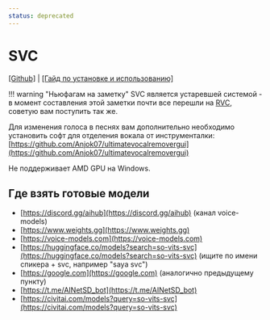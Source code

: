 ```yaml
---
status: deprecated
---
```


# SVC

[[Github]](https://github.com/voicepaw/so-vits-svc-fork) | [[Гайд по установке и использованию]](https://rentry.org/tts_so_vits_svc_fork_for_beginners)

!!! warning "Ньюфагам на заметку"
    SVC является устаревшей системой - в момент составления этой заметки почти все перешли на [RVC](../rvc/rvc.md), советую вам поступить так же.

Для изменения голоса в песнях вам дополнительно необходимо установить софт для отделения вокала от инструменталки: [https://github.com/Anjok07/ultimatevocalremovergui](https://github.com/Anjok07/ultimatevocalremovergui)

Не поддерживает AMD GPU на Windows.

## Где взять готовые модели
* [https://discord.gg/aihub](https://discord.gg/aihub) (канал voice-models)  
* [https://www.weights.gg](https://www.weights.gg)    
* [https://voice-models.com](https://voice-models.com)  
* [https://huggingface.co/models?search=so-vits-svc](https://huggingface.co/models?search=so-vits-svc) (ищите по имени спикера + svc, например "saya svc")  
* [https://google.com](https://google.com) (аналогично предыдущему пункту)  
* [https://t.me/AINetSD_bot](https://t.me/AINetSD_bot)  
* [https://civitai.com/models?query=so-vits-svc](https://civitai.com/models?query=so-vits-svc)

